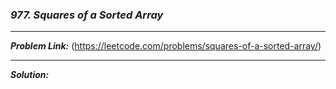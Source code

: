### ***977. Squares of a Sorted Array***

<hr>

***Problem Link:*** (https://leetcode.com/problems/squares-of-a-sorted-array/)

<hr>

***Solution:***
